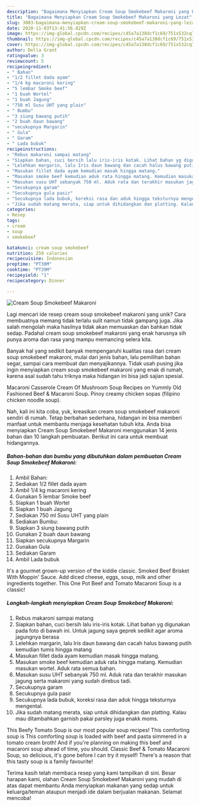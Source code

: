 ```yaml
---
description: "Bagaimana Menyiapkan Cream Soup Smokebeef Makaroni yang Lezat"
title: "Bagaimana Menyiapkan Cream Soup Smokebeef Makaroni yang Lezat"
slug: 3083-bagaimana-menyiapkan-cream-soup-smokebeef-makaroni-yang-lezat
date: 2020-11-03T13:41:56.829Z
image: https://img-global.cpcdn.com/recipes/c45a7a138dcf1c69/751x532cq70/cream-soup-smokebeef-makaroni-foto-resep-utama.jpg
thumbnail: https://img-global.cpcdn.com/recipes/c45a7a138dcf1c69/751x532cq70/cream-soup-smokebeef-makaroni-foto-resep-utama.jpg
cover: https://img-global.cpcdn.com/recipes/c45a7a138dcf1c69/751x532cq70/cream-soup-smokebeef-makaroni-foto-resep-utama.jpg
author: Della Grant
ratingvalue: 3
reviewcount: 5
recipeingredient:
- " Bahan"
- "1/2 fillet dada ayam"
- "1/4 kg macaroni kering"
- "5 lembar Smoke beef"
- "1 buah Wortel"
- "1 buah Jagung"
- "750 ml Susu UHT yang plain"
- " Bumbu"
- "3 siung bawang putih"
- "2 buah daun bawang"
- "secukupnya Margarin"
- " Gula"
- " Garam"
- " Lada bubuk"
recipeinstructions:
- "Rebus makaroni sampai matang"
- "Siapkan bahan, cuci bersih lalu iris-iris kotak. Lihat bahan yg digunakan pada foto di bawah ini. Untuk jagung saya geprek sedikit agar aroma jagungnya berasa"
- "Lelehkan margarin, lalu Iris daun bawang dan cacah halus bawang putih kemudian tumis hingga matang"
- "Masukan fillet dada ayam kemudian masak hingga matang."
- "Masukan smoke beef kemudian aduk rata hingga matang. Kemudian masukan wortel. Aduk rata semua bahan."
- "Masukan susu UHT sebanyak 750 ml. Aduk rata dan terakhir masukan jagung serta makaroni yang sudah direbus tadi."
- "Secukupnya garam"
- "Secukupnya gula pasir"
- "Secukupnya lada bubuk, koreksi rasa dan aduk hingga teksturnya mengental."
- "Jika sudah matang merata, siap untuk dihidangkan dan platting. Kalau mau ditambahkan garnish pakai parsley juga enakk moms."
categories:
- Resep
tags:
- cream
- soup
- smokebeef

katakunci: cream soup smokebeef 
nutrition: 259 calories
recipecuisine: Indonesian
preptime: "PT30M"
cooktime: "PT39M"
recipeyield: "1"
recipecategory: Dinner

---
```



![Cream Soup Smokebeef Makaroni](https://img-global.cpcdn.com/recipes/c45a7a138dcf1c69/751x532cq70/cream-soup-smokebeef-makaroni-foto-resep-utama.jpg)

Lagi mencari ide resep cream soup smokebeef makaroni yang unik? Cara membuatnya memang tidak terlalu sulit namun tidak gampang juga. Jika salah mengolah maka hasilnya tidak akan memuaskan dan bahkan tidak sedap. Padahal cream soup smokebeef makaroni yang enak harusnya sih punya aroma dan rasa yang mampu memancing selera kita.

Banyak hal yang sedikit banyak mempengaruhi kualitas rasa dari cream soup smokebeef makaroni, mulai dari jenis bahan, lalu pemilihan bahan segar, sampai cara membuat dan menyajikannya. Tidak usah pusing jika ingin menyiapkan cream soup smokebeef makaroni yang enak di rumah, karena asal sudah tahu triknya maka hidangan ini bisa jadi sajian spesial.

Macaroni Casserole Cream Of Mushroom Soup Recipes on Yummly Old Fashioned Beef &amp; Macaroni Soup. Pinoy creamy chicken sopas (filipino chicken noodle soup).


Nah, kali ini kita coba, yuk, kreasikan cream soup smokebeef makaroni sendiri di rumah. Tetap berbahan sederhana, hidangan ini bisa memberi manfaat untuk membantu menjaga kesehatan tubuh kita. Anda bisa menyiapkan Cream Soup Smokebeef Makaroni menggunakan 14 jenis bahan dan 10 langkah pembuatan. Berikut ini cara untuk membuat hidangannya.

<!--inarticleads1-->

##### Bahan-bahan dan bumbu yang dibutuhkan dalam pembuatan Cream Soup Smokebeef Makaroni:

1. Ambil  Bahan:
1. Sediakan 1/2 fillet dada ayam
1. Ambil 1/4 kg macaroni kering
1. Gunakan 5 lembar Smoke beef
1. Siapkan 1 buah Wortel
1. Siapkan 1 buah Jagung
1. Sediakan 750 ml Susu UHT yang plain
1. Sediakan  Bumbu:
1. Siapkan 3 siung bawang putih
1. Gunakan 2 buah daun bawang
1. Siapkan secukupnya Margarin
1. Gunakan  Gula
1. Sediakan  Garam
1. Ambil  Lada bubuk


It&#39;s a gourmet grown-up version of the kiddie classic. Smoked Beef Brisket With Moppin&#39; Sauce. Add diced cheese, eggs, soup, milk and other ingredients together. This One Pot Beef and Tomato Macaroni Soup is a classic! 

<!--inarticleads2-->

##### Langkah-langkah menyiapkan Cream Soup Smokebeef Makaroni:

1. Rebus makaroni sampai matang
1. Siapkan bahan, cuci bersih lalu iris-iris kotak. Lihat bahan yg digunakan pada foto di bawah ini. Untuk jagung saya geprek sedikit agar aroma jagungnya berasa
1. Lelehkan margarin, lalu Iris daun bawang dan cacah halus bawang putih kemudian tumis hingga matang
1. Masukan fillet dada ayam kemudian masak hingga matang.
1. Masukan smoke beef kemudian aduk rata hingga matang. Kemudian masukan wortel. Aduk rata semua bahan.
1. Masukan susu UHT sebanyak 750 ml. Aduk rata dan terakhir masukan jagung serta makaroni yang sudah direbus tadi.
1. Secukupnya garam
1. Secukupnya gula pasir
1. Secukupnya lada bubuk, koreksi rasa dan aduk hingga teksturnya mengental.
1. Jika sudah matang merata, siap untuk dihidangkan dan platting. Kalau mau ditambahkan garnish pakai parsley juga enakk moms.


This Beefy Tomato Soup is our most popular soup recipes! This comforting soup is This comforting soup is loaded with beef and pasta simmered in a tomato cream broth! And if you&#39;re planning on making this beef and macaroni soup ahead of time, you should. Classic Beef &amp; Tomato Macaroni Soup, so delicious, it&#39;s gone before I can try it myself! There&#39;s a reason that this tasty soup is a family favourite! 

Terima kasih telah membaca resep yang kami tampilkan di sini. Besar harapan kami, olahan Cream Soup Smokebeef Makaroni yang mudah di atas dapat membantu Anda menyiapkan makanan yang sedap untuk keluarga/teman ataupun menjadi ide dalam berjualan makanan. Selamat mencoba!
